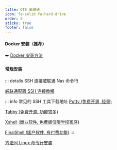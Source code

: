 ```yaml
---
title: QTS 威联通
icon: fa-solid fa-hard-drive
order: 5
sticky: true
footer: false
---
```


#### Docker 安装（推荐）
➡️ [Docker 安装方法](./docker.md)

#### 常规安装

::: details SSH 连接威联通 Nas 命令行

[威联通配置 SSH 连接教程](https://docs.qnap.com/operating-system/qts/5.0.x/zh-cn/%E9%85%8D%E7%BD%AE-ssh-%E8%BF%9E%E6%8E%A5-928DF42B.html)

::: info 常见的 SSH 工具下载地址
[Putty (免费开源, 轻量)](https://www.chiark.greenend.org.uk/~sgtatham/putty/latest.html)

[Tabby (免费开源, 功能较多)](https://tabby.sh/)

[Xshell (商业软件, 免费版仅限学校家庭)](https://www.netsarang.com/en/free-for-home-school/)

[FinalShell (国产软件, 有付费功能)](https://www.hostbuf.com/t/988.html)
:::

[方法同 Linux 命令行安装](./linux.md#命令行安装-适合无图形系统使用)
